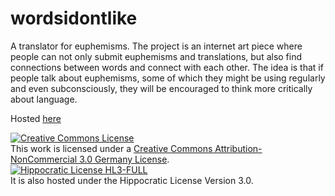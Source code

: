 # wordsidontlike
A translator for euphemisms. The project is an internet art piece where people can not only submit euphemisms and translations, but also find connections between words and connect with each other.  The idea is that if people talk about euphemisms, some of which they might be using regularly and even subconsciously, they will be encouraged to think more critically about language.

Hosted [here](https://jamienorthman.github.io/wordsidontlike/)

<a rel="license" href="http://creativecommons.org/licenses/by-nc/3.0/de/"><img alt="Creative Commons License" style="border-width:0" src="https://i.creativecommons.org/l/by-nc/3.0/de/88x31.png" /></a><br />This work is licensed under a <a rel="license" href="http://creativecommons.org/licenses/by-nc/3.0/de/">Creative Commons Attribution-NonCommercial 3.0 Germany License</a>.
<br>
[![Hippocratic License HL3-FULL](https://img.shields.io/static/v1?label=Hippocratic%20License&message=HL3-FULL&labelColor=5e2751&color=bc8c3d)](https://firstdonoharm.dev/version/3/0/full.html)
<br>
It is also hosted under the Hippocratic License Version 3.0.
